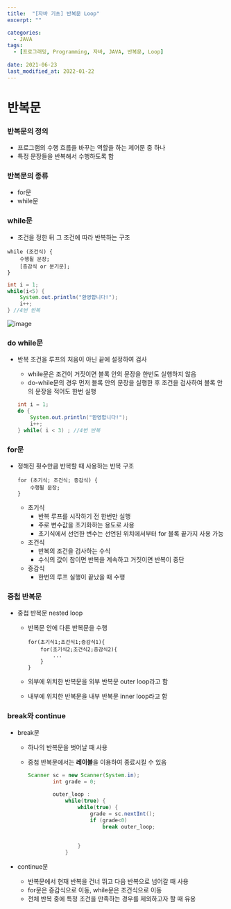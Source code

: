 ```yaml
---
title:  "[자바 기초] 반복문 Loop"
excerpt: ""

categories:
  - JAVA
tags:
  - [프로그래밍, Programming, 자바, JAVA, 반복문, Loop]
 
date: 2021-06-23
last_modified_at: 2022-01-22
---
```


# 반복문

### 반복문의 정의

- 프로그램의 수행 흐름을 바꾸는 역할을 하는 제어문 중 하나
- 특정 문장들을 반복해서 수행하도록 함

### 반복문의 종류

- for문
- while문

### while문

- 조건을 정한 뒤 그 조건에 따라 반복하는 구조

```
while (조건식) {
	수행될 문장;
	[증감식 or 분기문];
}
```

```java
int i = 1;
while(i<5) {
	System.out.println("환영합니다!");
	i++;
} //4번 반복
```

![image](https://user-images.githubusercontent.com/92344242/150640271-aa5fc706-68dc-49a8-a82d-9b5dd15b916e.png)

### do while문

- 반복 조건을 루프의 처음이 아닌 끝에 설정하여 검사
    - while문은 조건이 거짓이면 블록 안의 문장을 한번도 실행하지 않음
    - do-while문의 경우 먼저 블록 안의 문장을 실행한 후 조건을 검사하여 블록 안의 문장을 적어도 한번 실행
    
    ```java
    int i = 1;
    do {
    	System.out.println("환영합니다!");
    	i++;
    } while( i < 3) ; //4번 반복
    ```
    

### for문

- 정해진 횟수만큼 반복할 때 사용하는 반복 구조
    
    ```
    for (초기식; 조건식; 증감식) {
    	수행될 문장;
    }
    ```
    
    - 초기식
        - 반복 루프를 시작하기 전 한번만 실행
        - 주로 변수값을 초기화하는 용도로 사용
        - 초기식에서 선언한 변수는 선언된 위치에서부터 for 블록 끝가지 사용 가능
    - 조건식
        - 반복의 조건을 검사하는 수식
        - 수식의 값이 참이면 반복을 계속하고 거짓이면 반복이 중단
    - 증감식
        - 한번의 루프 실행이 끝났을 때 수행

### 중첩 반복문

- 중첩 반복문 nested loop
    - 반복문 안에 다른 반복문을 수행
        
        ```
        for(초기식1;조건식1;증감식1){
        	for(초기식2;조건식2;증감식2){
        		...
        	}
        }
        ```
        
    - 외부에 위치한 반복문을 외부 반복문 outer loop라고 함
    - 내부에 위치한 반복문을 내부 반복문 inner loop라고 함

### break와 continue

- break문
    - 하나의 반복문을 벗어날 때 사용
    - 중첩 반복문에서는 **레이블**을 이용하여 종료시킬 수 있음
        
        ```java
        Scanner sc = new Scanner(System.in);
        		int grade = 0;
        		
        		outer_loop :
        			while(true) {
        				while(true) {
        					grade = sc.nextInt();
        					if (grade<0)
        						break outer_loop;
        						
        						
        				}
        			}
        ```
        
- continue문
    - 반복문에서 현재 반복을 건너 뛰고 다음 반복으로 넘어갈 때 사용
    - for문은 증감식으로 이동, while문은 조건식으로 이동
    - 전체 반복 중에 특정 조건을 만족하는 경우를 제외하고자 할 때 유용
